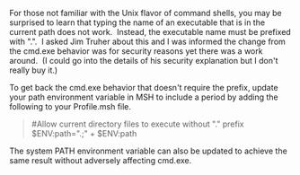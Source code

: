 
For those not familiar with the Unix flavor of command shells, you may be surprised to learn that typing the name of an executable that is in the current path does not work.  Instead, the executable name must be prefixed with ".".  I asked Jim Truher about this and I was informed the change from the cmd.exe behavior was for security reasons yet there was a work around.  (I could go into the details of his security explanation but I don't really buy it.)

To get back the cmd.exe behavior that doesn't require the prefix, update your path environment variable in MSH to include a period by adding the following to your Profile.msh file.

> #Allow current directory files to execute without "." prefix $ENV:path=".;" + $ENV:path

The system PATH environment variable can also be updated to achieve the same result without adversely affecting cmd.exe.
